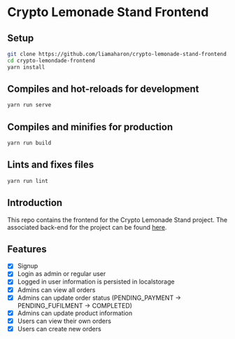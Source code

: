 # Crypto Lemonade Stand Frontend

## Setup

```bash
git clone https://github.com/liamaharon/crypto-lemonade-stand-frontend.git
cd crypto-lemondade-frontend
yarn install
```

## Compiles and hot-reloads for development

```bash
yarn run serve
```

## Compiles and minifies for production

```bash
yarn run build
```

## Lints and fixes files

```bash
yarn run lint
```

## Introduction

This repo contains the frontend for the Crypto Lemonade Stand project. The associated back-end for the project can be found [here](https://github.com/liamaharon/crypto-lemonade-stand-frontend).

## Features

- [x] Signup
- [x] Login as admin or regular user
- [x] Logged in user information is persisted in localstorage
- [x] Admins can view all orders
- [x] Admins can update order status (PENDING_PAYMENT -> PENDING_FUFILMENT -> COMPLETED)
- [x] Admins can update product information
- [x] Users can view their own orders
- [x] Users can create new orders
